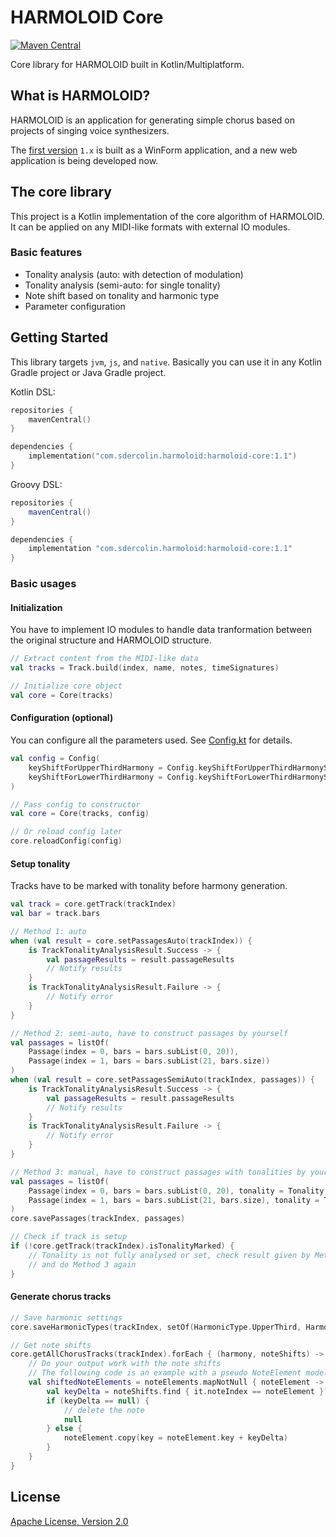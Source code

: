 # HARMOLOID Core

[![Maven Central](https://img.shields.io/maven-central/v/com.sdercolin.harmoloid/harmoloid-core/1.1)](https://search.maven.org/artifact/com.sdercolin.harmoloid/harmoloid-core/1.1/pom)

Core library for HARMOLOID built in Kotlin/Multiplatform.

## What is HARMOLOID?

HARMOLOID is an application for generating simple chorus based on projects of singing voice synthesizers.

The [first version](https://github.com/sdercolin/HARMOLOID) `1.x` is built as a WinForm application, and a new web
application is being developed now.

## The core library

This project is a Kotlin implementation of the core algorithm of HARMOLOID. It can be applied on any MIDI-like formats
with external IO modules.

### Basic features

- Tonality analysis (auto: with detection of modulation)
- Tonality analysis (semi-auto: for single tonality)
- Note shift based on tonality and harmonic type
- Parameter configuration

## Getting Started

This library targets `jvm`, `js`, and `native`. Basically you can use it in any Kotlin Gradle project or Java Gradle
project.

Kotlin DSL:

```kotlin
repositories {
    mavenCentral()
}

dependencies {
    implementation("com.sdercolin.harmoloid:harmoloid-core:1.1")
}
```

Groovy DSL:

```gradle
repositories {
    mavenCentral()
}

dependencies {
    implementation "com.sdercolin.harmoloid:harmoloid-core:1.1"
}
```

### Basic usages

#### Initialization

You have to implement IO modules to handle data tranformation between the original structure and HARMOLOID structure.

```kotlin
// Extract content from the MIDI-like data
val tracks = Track.build(index, name, notes, timeSignatures)

// Initialize core object
val core = Core(tracks)

```

#### Configuration (optional)

You can configure all the parameters used.
See [Config.kt](https://github.com/sdercolin/harmoloid-core-kt/blob/main/src/commonMain/kotlin/com/sdercolin/harmoloid/core/Config.kt)
for details.

```kotlin
val config = Config(
    keyShiftForUpperThirdHarmony = Config.keyShiftForUpperThirdHarmonyStandard,
    keyShiftForLowerThirdHarmony = Config.keyShiftForLowerThirdHarmonyStandard
)

// Pass config to constructor
val core = Core(tracks, config)

// Or reload config later
core.reloadConfig(config)
```

#### Setup tonality

Tracks have to be marked with tonality before harmony generation.

```kotlin
val track = core.getTrack(trackIndex)
val bar = track.bars

// Method 1: auto
when (val result = core.setPassagesAuto(trackIndex)) {
    is TrackTonalityAnalysisResult.Success -> {
        val passageResults = result.passageResults
        // Notify results
    }
    is TrackTonalityAnalysisResult.Failure -> {
        // Notify error
    }
}

// Method 2: semi-auto, have to construct passages by yourself
val passages = listOf(
    Passage(index = 0, bars = bars.subList(0, 20)),
    Passage(index = 1, bars = bars.subList(21, bars.size))
)
when (val result = core.setPassagesSemiAuto(trackIndex, passages)) {
    is TrackTonalityAnalysisResult.Success -> {
        val passageResults = result.passageResults
        // Notify results
    }
    is TrackTonalityAnalysisResult.Failure -> {
        // Notify error
    }
}

// Method 3: manual, have to construct passages with tonalities by yourself 
val passages = listOf(
    Passage(index = 0, bars = bars.subList(0, 20), tonality = Tonality.C),
    Passage(index = 1, bars = bars.subList(21, bars.size), tonality = Tonality.D)
)
core.savePassages(trackIndex, passages)

// Check if track is setup
if (!core.getTrack(trackIndex).isTonalityMarked) {
    // Tonality is not fully analysed or set, check result given by Method 1 or Method 2
    // and do Method 3 again
}
```

#### Generate chorus tracks

```kotlin
// Save harmonic settings
core.saveHarmonicTypes(trackIndex, setOf(HarmonicType.UpperThird, HarmonicType.LowerThird))

// Get note shifts
core.getAllChorusTracks(trackIndex).forEach { (harmony, noteShifts) ->
    // Do your output work with the note shifts
    // The following code is an example with a pseudo NoteElement model
    val shiftedNoteElements = noteElements.mapNotNull { noteElement ->
        val keyDelta = noteShifts.find { it.noteIndex == noteElement }?.keyDelta
        if (keyDelta == null) {
            // delete the note
            null
        } else {
            noteElement.copy(key = noteElement.key + keyDelta)
        }
    }
}
```

## License

[Apache License, Version 2.0](https://github.com/sdercolin/harmoloid-core-kt/blob/main/LICENSE.md)
